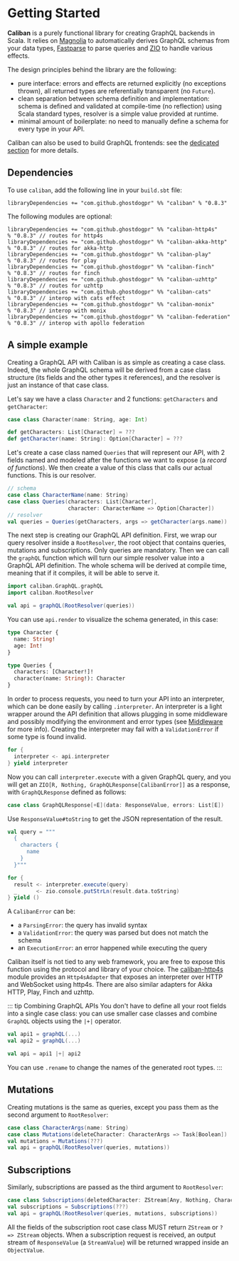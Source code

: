 # Getting Started

**Caliban** is a purely functional library for creating GraphQL backends in Scala.
It relies on [Magnolia](https://github.com/propensive/magnolia) to automatically derives GraphQL schemas from your data types, [Fastparse](https://github.com/lihaoyi/fastparse) to parse queries and [ZIO](https://github.com/zio/zio) to handle various effects.

The design principles behind the library are the following:

- pure interface: errors and effects are returned explicitly (no exceptions thrown), all returned types are referentially transparent (no `Future`).
- clean separation between schema definition and implementation: schema is defined and validated at compile-time (no reflection) using Scala standard types, resolver is a simple value provided at runtime.
- minimal amount of boilerplate: no need to manually define a schema for every type in your API.

Caliban can also be used to build GraphQL frontends: see the [dedicated section](client.md) for more details.

## Dependencies

To use `caliban`, add the following line in your `build.sbt` file:

```
libraryDependencies += "com.github.ghostdogpr" %% "caliban" % "0.8.3"
```

The following modules are optional:

```
libraryDependencies += "com.github.ghostdogpr" %% "caliban-http4s"     % "0.8.3" // routes for http4s
libraryDependencies += "com.github.ghostdogpr" %% "caliban-akka-http"  % "0.8.3" // routes for akka-http
libraryDependencies += "com.github.ghostdogpr" %% "caliban-play"       % "0.8.3" // routes for play
libraryDependencies += "com.github.ghostdogpr" %% "caliban-finch"      % "0.8.3" // routes for finch
libraryDependencies += "com.github.ghostdogpr" %% "caliban-uzhttp"     % "0.8.3" // routes for uzhttp
libraryDependencies += "com.github.ghostdogpr" %% "caliban-cats"       % "0.8.3" // interop with cats effect
libraryDependencies += "com.github.ghostdogpr" %% "caliban-monix"      % "0.8.3" // interop with monix
libraryDependencies += "com.github.ghostdogpr" %% "caliban-federation" % "0.8.3" // interop with apollo federation
```

## A simple example

Creating a GraphQL API with Caliban is as simple as creating a case class. Indeed, the whole GraphQL schema will be derived from a case class structure (its fields and the other types it references), and the resolver is just an instance of that case class.

Let's say we have a class `Character` and 2 functions: `getCharacters` and `getCharacter`:

```scala
case class Character(name: String, age: Int)

def getCharacters: List[Character] = ???
def getCharacter(name: String): Option[Character] = ???
```

Let's create a case class named `Queries` that will represent our API, with 2 fields named and modeled after the functions we want to expose (a _record of functions_). We then create a value of this class that calls our actual functions. This is our resolver.

```scala
// schema
case class CharacterName(name: String)
case class Queries(characters: List[Character],
                   character: CharacterName => Option[Character])
// resolver
val queries = Queries(getCharacters, args => getCharacter(args.name))
```

The next step is creating our GraphQL API definition. First, we wrap our query resolver inside a `RootResolver`, the root object that contains queries, mutations and subscriptions. Only queries are mandatory.
Then we can call the `graphQL` function which will turn our simple resolver value into a GraphQL API definition.
The whole schema will be derived at compile time, meaning that if it compiles, it will be able to serve it.

```scala
import caliban.GraphQL.graphQL
import caliban.RootResolver

val api = graphQL(RootResolver(queries))
```

You can use `api.render` to visualize the schema generated, in this case:

```graphql
type Character {
  name: String!
  age: Int!
}

type Queries {
  characters: [Character!]!
  character(name: String!): Character
}
```

In order to process requests, you need to turn your API into an interpreter, which can be done easily by calling `.interpreter`.
An interpreter is a light wrapper around the API definition that allows plugging in some middleware and possibly modifying the environment and error types (see [Middleware](middleware.md) for more info).
Creating the interpreter may fail with a `ValidationError` if some type is found invalid.

```scala
for {
  interpreter <- api.interpreter
} yield interpreter
```

Now you can call `interpreter.execute` with a given GraphQL query, and you will get an `ZIO[R, Nothing, GraphQLResponse[CalibanError]]` as a response, with `GraphQLResponse` defined as follows:

```scala
case class GraphQLResponse[+E](data: ResponseValue, errors: List[E])
```

Use `ResponseValue#toString` to get the JSON representation of the result.

```scala
val query = """
  {
    characters {
      name
    }
  }"""

for {
  result <- interpreter.execute(query)
  _      <- zio.console.putStrLn(result.data.toString)
} yield ()
```

A `CalibanError` can be:

- a `ParsingError`: the query has invalid syntax
- a `ValidationError`: the query was parsed but does not match the schema
- an `ExecutionError`: an error happened while executing the query

Caliban itself is not tied to any web framework, you are free to expose this function using the protocol and library of your choice. The [caliban-http4s](https://github.com/ghostdogpr/caliban/tree/master/adapters/http4s) module provides an `Http4sAdapter` that exposes an interpreter over HTTP and WebSocket using http4s. There are also similar adapters for Akka HTTP, Play, Finch and uzhttp.

::: tip Combining GraphQL APIs
You don't have to define all your root fields into a single case class: you can use smaller case classes and combine `GraphQL` objects using the `|+|` operator.

```scala
val api1 = graphQL(...)
val api2 = graphQL(...)

val api = api1 |+| api2
```

You can use `.rename` to change the names of the generated root types.
:::

## Mutations

Creating mutations is the same as queries, except you pass them as the second argument to `RootResolver`:

```scala
case class CharacterArgs(name: String)
case class Mutations(deleteCharacter: CharacterArgs => Task[Boolean])
val mutations = Mutations(???)
val api = graphQL(RootResolver(queries, mutations))
```

## Subscriptions

Similarly, subscriptions are passed as the third argument to `RootResolver`:

```scala
case class Subscriptions(deletedCharacter: ZStream[Any, Nothing, Character])
val subscriptions = Subscriptions(???)
val api = graphQL(RootResolver(queries, mutations, subscriptions))
```

All the fields of the subscription root case class MUST return `ZStream` or `? => ZStream` objects. When a subscription request is received, an output stream of `ResponseValue` (a `StreamValue`) will be returned wrapped inside an `ObjectValue`.
